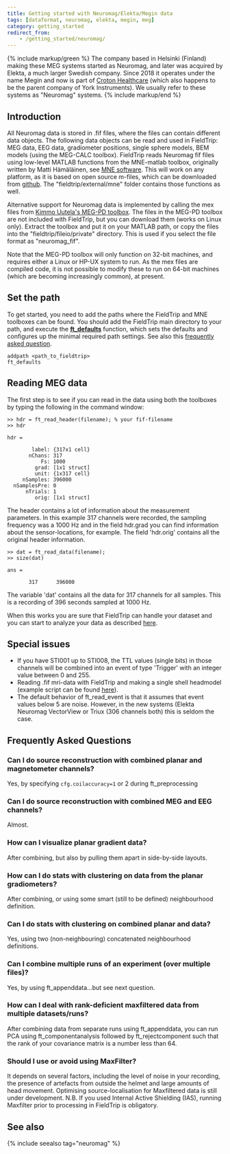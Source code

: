 ```yaml
---
title: Getting started with Neuromag/Elekta/Megin data
tags: [dataformat, neuromag, elekta, megin, meg]
category: getting_started
redirect_from:
    - /getting_started/neuromag/
---
```


{% include markup/green %}
The company based in Helsinki (Finland) making these MEG systems started as Neuromag, and later was acquired by Elekta, a much larger Swedish company. Since 2018 it operates under the name Megin and now is part of [Croton Healthcare](https://crotonhealthcare.com) (which also happens to be the parent company of York Instruments). We usually refer to these systems as "Neuromag" systems.
{% include markup/end %}

## Introduction

All Neuromag data is stored in .fif files, where the files can contain different data objects. The following data objects can be read and used in FieldTrip: MEG data, EEG data, gradiometer positions, single sphere models, BEM models (using the MEG-CALC toolbox). FieldTrip reads Neuromag fif files using low-level MATLAB functions from the MNE-matlab toolbox, originally written by Matti Hämäläinen, see [MNE software](https://mne.tools/stable/overview/matlab.html). This will work on any platform, as it is based on open source m-files, which can be downloaded from [github](https://github.com/mne-tools/mne-matlab). The "fieldtrip/external/mne" folder contains those functions as well.

Alternative support for Neuromag data is implemented by calling the mex files from [Kimmo Uutela's MEG-PD toolbox](https://kimmouutela.yolasite.com/meg-pd.php). The files in the MEG-PD toolbox are not included with FieldTrip, but you can download them
(works on Linux only). Extract the toolbox and put it on your MATLAB path, or copy the files into the "fieldtrip/fileio/private" directory. This is used if you select the file format as "neuromag_fif".

Note that the MEG-PD toolbox will only function on 32-bit machines, and requires either a Linux or HP-UX system to run. As the mex files are compiled code, it is not possible to modify these to run on 64-bit machines (which are becoming increasingly common), at present.

## Set the path

To get started, you need to add the paths where the FieldTrip and MNE toolboxes can be found. You should add the FieldTrip main directory to your path, and execute the **[ft_defaults](/reference/ft_defaults)** function, which sets the defaults and configures up the minimal required path settings. See also this [frequently asked question](/faq/matlab/installation).

    addpath <path_to_fieldtrip>
    ft_defaults

## Reading MEG data

The first step is to see if you can read in the data using both the toolboxes by typing the following in the command window:

    >> hdr = ft_read_header(filename); % your fif-filename
    >> hdr

    hdr =

            label: {317x1 cell}
           nChans: 317
               Fs: 1000
             grad: [1x1 struct]
             unit: {1x317 cell}
         nSamples: 396000
      nSamplesPre: 0
          nTrials: 1
             orig: [1x1 struct]

The header contains a lot of information about the measurement parameters. In this example 317 channels were recorded, the sampling frequency was a 1000 Hz and in the field hdr.grad you can find information about the sensor-locations, for example. The field 'hdr.orig' contains all the original header information.

    >> dat = ft_read_data(filename);
    >> size(dat)

    ans =

           317      396000

The variable 'dat' contains all the data for 317 channels for all samples. This is a recording of 396 seconds sampled at 1000 Hz.

When this works you are sure that FieldTrip can handle your dataset and you can start to analyze your data as described [here](/tutorial/intro/introduction).

## Special issues

- If you have STI001 up to STI008, the TTL values (single bits) in those channels will be combined into an event of type 'Trigger' with an integer value between 0 and 255.
- Reading .fif mri-data with FieldTrip and making a single shell headmodel (example script can be found [here](/example/source/neuromag_aligned2mni)).
- The default behavior of ft_read_event is that it assumes that event values below 5 are noise. However, in the new systems (Elekta Neuromag VectorView or Triux (306 channels both) this is seldom the case.

## Frequently Asked Questions

### Can I do source reconstruction with combined planar and magnetometer channels?

Yes, by specifying `cfg.coilaccuracy=1` or 2 during ft_preprocessing

### Can I do source reconstruction with combined MEG and EEG channels?

Almost.

### How can I visualize planar gradient data?

After combining, but also by pulling them apart in side-by-side layouts.

### How can I do stats with clustering on data from the planar gradiometers?

After combining, or using some smart (still to be defined) neighbourhood definition.

### Can I do stats with clustering on combined planar and data?

Yes, using two (non-neighbouring) concatenated neighbourhood definitions.

### Can I combine multiple runs of an experiment (over multiple files)?

Yes, by using ft_appenddata...but see next question.

### How can I deal with rank-deficient maxfiltered data from multiple datasets/runs?

After combining data from separate runs using ft_appenddata, you can run PCA using ft_componentanalysis followed by ft_rejectcomponent such that the rank of your covariance matrix is a number less than 64.

### Should I use or avoid using MaxFilter?

It depends on several factors, including the level of noise in your recording, the presence of artefacts from outside the helmet and large amounts of head movement. Optimising source-localisation for Maxfiltered data is still under development. N.B. If you used Internal Active Shielding (IAS), running Maxfilter prior to processing in FieldTrip is obligatory.

## See also

{% include seealso tag="neuromag" %}